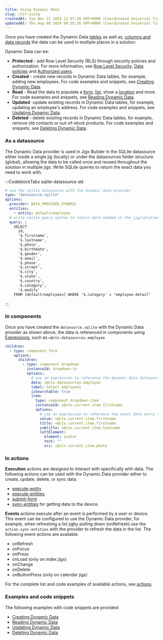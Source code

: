```yaml
---
title: Using Dynamic Data
slug: cStY-using
createdAt: Tue Nov 21 2023 12:07:20 GMT+0000 (Coordinated Universal Time)
updatedAt: Thu Aug 08 2024 09:35:26 GMT+0000 (Coordinated Universal Time)
---
```


Once you have created the Dynamic Data [tables](<./Creating tables.md>) as well as, [columns and data records](<./Creating columns _ data records.md>) the data can be used in multiple places in a solution.&#x20;

Dynamic Data can be:

- **Protected** - add Row Level Security (RLS) through security policies and authorization. For more information, see [Row Level Security](<./../../../../Administration/Solutions/Row Level Security.md>), [Data policies](<./../../../../Administration/Solutions/Row Level Security/Data policies.md>) and [Authorized users](<./../../../../Administration/Solutions/Row Level Security/Authorized users.md>).
- **Created** - create new records in Dynamic Data tables, for example, adding new employees. For code examples and snippets, see [Creating Dynamic Data](https://docs.jigx.com/examples/creating-dynamic-data).
- **Read** - Read the data to populate a [form](https://docs.jigx.com/examples/form), [list](https://docs.jigx.com/examples/LQFt-list), show a [location](https://docs.jigx.com/examples/foRN-location) and more. For code examples and snippets, see [Reading Dynamic Data](https://docs.jigx.com/examples/reading-dynamic-data).
- **Updated** -update existing records in Dynamic Data tables, for example, updating an employee's address. For code examples and snippets, see [Updating Dynamic Data](https://docs.jigx.com/examples/updating-dynamic-data).
- **Deleted** - delete existing records in Dynamic Data tables, for example, remove old contacts or out-of-stock products. For code examples and snippets, see [Deleting Dynamic Data](https://docs.jigx.com/examples/deleting-dynamic-data).

### As a datasource

The Dynamic Data provider is used in Jigx Builder in the SQLite datasource either inside a single jig (locally) or under the datasources folder structure (global), allowing the data to be called once and reused throughout the solution in multiple jigs. Write SQLite queries to return the exact data you need to work with.

:::CodeblockTabs
sqlite-datasource-dd

```yaml
# use the sqlite datasource with the dynamic data provider
type: "datasource.sqlite"
options:
  provider: DATA_PROVIDER_DYNAMIC
  entities:
    - entity: default/employee
  # write sqlite query syntax to return data needed in the jig/solution
  query: |
    SELECT 
      id, 
      '$.firstname', 
      '$.lastname', 
      '$.photo', 
      '$.birthdate', 
      '$.gender', 
      '$.email', 
      '$.phone', 
      '$.street', 
      '$.city', 
      '$.state', 
      '$.country', 
      '$.category', 
      '$.modify' 
    FROM [default/employees] WHERE '$.category' = "employee-detail"
```

:::

### In components

Once you have created the `datasource.sqlite` with the Dynamic Data provider as shown above, the data is referenced in components using [Expressions](./../../../Logic/Expressions.md), such as `=@ctx.datasources.employee`

```yaml
children:
  - type: component.form
    options:
      children:
        - type: component.dropdown
          instanceId: dropdown-in
          options:
            # use an expression to reference the dynamic data datasource to use in the form
            data: =@ctx.datasources.employee
            label: Select employees
            isSearchable: true
            item:
              type: component.dropdown-item
              instanceId: =@ctx.current.item.firstname
              options:
                # use an expression to reference the exact data entry to use in the drop-down component on the form
                value: =@ctx.current.item.firstname
                title: =@ctx.current.item.firstname
                subtitle: =@ctx.current.item.lastname
                leftElement:
                  element: avatar
                  text: ""
                  uri: =@ctx.current.item.photo
```

### In actions

**Execution** actions are designed to interact with specifically with data. The following actions can be used with the Dynamic Data provider either to create, update, delete, or sync data.

- [execute-entity](https://docs.jigx.com/examples/execute-entity)
- [execute-entities](https://docs.jigx.com/examples/execute-entities)
- [submit-form](https://docs.jigx.com/examples/submit-form)
- [sync-entities](https://docs.jigx.com/examples/sync-entities) for getting data to the device.

**Events** actions execute after an event is performed by a user or device. This event can be configured to use the Dynamic Data provider, for example, when refreshing a list jigby pulling down (onRefresh) use the `action.sync-entities` with the provider to refresh the data in the list. The following event actions are available.

- onRefresh
- onFocus
- onPress
- onLoad (only on index.jigx)
- onChange
- onDelete
- onButtonPress (only on calendar jigs)

For the complete list and code examples of available actions, see [actions](https://docs.jigx.com/examples/actions).

### Examples and code snippets

The following examples with code snippets are provided:

- [Creating Dynamic Data](https://docs.jigx.com/examples/creating-dynamic-data)
- [Reading Dynamic Data](https://docs.jigx.com/examples/reading-dynamic-data)
- [Updating Dynamic Data](https://docs.jigx.com/examples/updating-dynamic-data)
- [Deleting Dynamic Data](https://docs.jigx.com/examples/deleting-dynamic-data)
